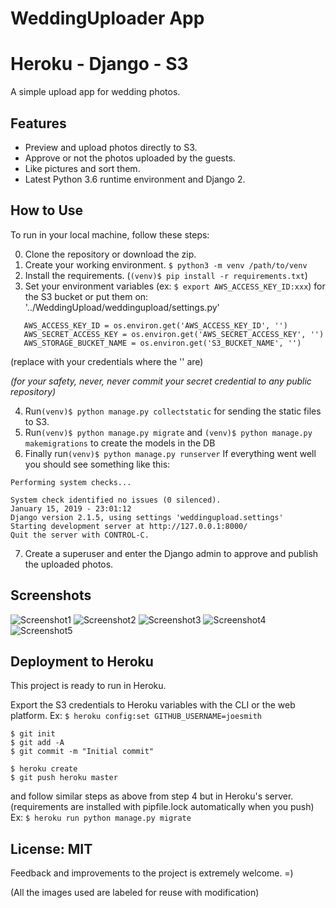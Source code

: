# WeddingUploader App
# Heroku - Django - S3

A simple upload app for wedding photos.

## Features

- Preview and upload photos directly to S3.
- Approve or not the photos uploaded by the guests.
- Like pictures and sort them.
- Latest Python 3.6 runtime environment and Django 2.

## How to Use

To run in your local machine, follow these steps:

0. Clone the repository or download the zip.
1. Create your working environment. `$ python3 -m venv /path/to/venv`
2. Install the requirements. (`(venv)$ pip install -r requirements.txt`)
3. Set your environment variables (ex: `$ export AWS_ACCESS_KEY_ID:xxx`) for the S3 bucket or put them on:
   '../WeddingUpload/weddingupload/settings.py'

```
   AWS_ACCESS_KEY_ID = os.environ.get('AWS_ACCESS_KEY_ID', '')
   AWS_SECRET_ACCESS_KEY = os.environ.get('AWS_SECRET_ACCESS_KEY', '')
   AWS_STORAGE_BUCKET_NAME = os.environ.get('S3_BUCKET_NAME', '')
```
(replace with your credentials where the '' are)

*(for your safety, never, never commit your secret credential to any public repository)*

4. Run`(venv)$ python manage.py collectstatic` for sending the static files to S3.
5. Run`(venv)$ python manage.py migrate` and `(venv)$ python manage.py makemigrations` to create the models in the DB
6. Finally run`(venv)$ python manage.py runserver`
If everything went well you should see something like this:
```
Performing system checks...

System check identified no issues (0 silenced).
January 15, 2019 - 23:01:12
Django version 2.1.5, using settings 'weddingupload.settings'
Starting development server at http://127.0.0.1:8000/
Quit the server with CONTROL-C.
```
7. Create a superuser and enter the Django admin to approve and publish the uploaded photos.

## Screenshots

![Screenshot1](/static/images/screen1.png?raw=true "Screenshot1")
![Screenshot2](/static/images/screen2.png?raw=true "Screenshot2")
![Screenshot3](/static/images/screen3.png?raw=true "Screenshot3")
![Screenshot4](/static/images/screen4.png?raw=true "Screenshot4")
![Screenshot5](/static/images/screen5.png?raw=true "Screenshot5")

## Deployment to Heroku
This project is ready to run in Heroku.

Export the S3 credentials to Heroku variables with the CLI or the web platform.
Ex:
`$ heroku config:set GITHUB_USERNAME=joesmith`


    $ git init
    $ git add -A
    $ git commit -m "Initial commit"

    $ heroku create
    $ git push heroku master

  and follow similar steps as above from step 4 but in Heroku's server. (requirements are installed with pipfile.lock automatically when you push)
  Ex:
  `$ heroku run python manage.py migrate`


## License: MIT

Feedback and improvements to the project is extremely welcome. =)

(All the images used are labeled for reuse with modification)

